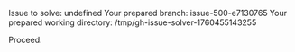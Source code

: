 Issue to solve: undefined
Your prepared branch: issue-500-e7130765
Your prepared working directory: /tmp/gh-issue-solver-1760455143255

Proceed.